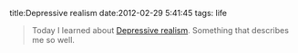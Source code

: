 title:Depressive realism
date:2012-02-29 5:41:45
tags: life

> Today I learned about [Depressive realism](http://en.wikipedia.org/wiki/Depressive_realism). Something that describes me so well.